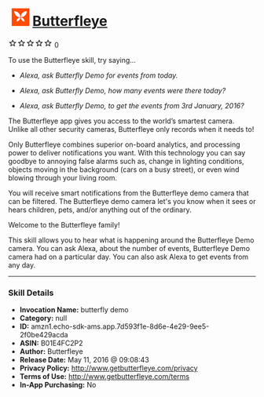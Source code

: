 # &nbsp;<img src="skill_icon" alt="Butterfleye icon" width="36"> [Butterfleye](http://alexa.amazon.com/#skills/amzn1.echo-sdk-ams.app.7d593f1e-8d6e-4e29-9ee5-2f0be429acda)
![0 stars](../../images/ic_star_border_black_18dp_1x.png)![0 stars](../../images/ic_star_border_black_18dp_1x.png)![0 stars](../../images/ic_star_border_black_18dp_1x.png)![0 stars](../../images/ic_star_border_black_18dp_1x.png)![0 stars](../../images/ic_star_border_black_18dp_1x.png) 0

To use the Butterfleye skill, try saying...

* *Alexa, ask Butterfly Demo for events from today.*

* *Alexa, ask Butterfly Demo, how many events were there today?*

* *Alexa, ask Butterfly Demo, to get the events from 3rd January, 2016?*

The Butterfleye app gives you access to the world’s smartest camera. Unlike all other security cameras, Butterfleye only records when it needs to!
 
Only Butterfleye combines superior on-board analytics, and processing power to deliver notifications you want. With this technology you can say goodbye to annoying false alarms such as, change in lighting conditions, objects moving in the background (cars on a busy street), or even wind blowing through your living room.
 
You will receive smart notifications from the Butterfleye demo camera that can be filtered.  The Butterfleye demo camera let's you know when it sees or hears children, pets, and/or anything out of the ordinary.

Welcome to the Butterfleye family!

This skill allows you to hear what is happening around the Butterfleye Demo camera. You can ask Alexa, about the number of events, Butterfleye Demo camera had on a particular day. You can also ask Alexa to get events from any day.

***

### Skill Details

* **Invocation Name:** butterfly demo
* **Category:** null
* **ID:** amzn1.echo-sdk-ams.app.7d593f1e-8d6e-4e29-9ee5-2f0be429acda
* **ASIN:** B01E4FC2P2
* **Author:** Butterfleye
* **Release Date:** May 11, 2016 @ 09:08:43
* **Privacy Policy:** http://www.getbutterfleye.com/privacy
* **Terms of Use:** http://www.getbutterfleye.com/terms
* **In-App Purchasing:** No

